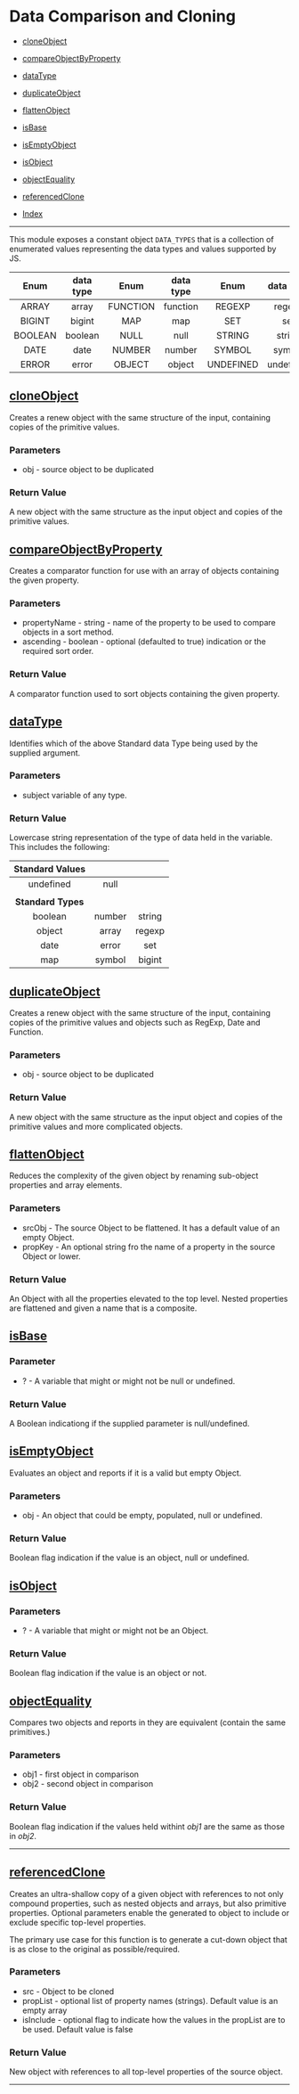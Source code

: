 # Data Comparison and Cloning

* [cloneObject](#cloneobject)
* [compareObjectByProperty](#compareobjectbyproperty)
* [dataType](#datatype)
* [duplicateObject](#duplicateobject)
* [flattenObject](#flattenobject)
* [isBase](#isbase)
* [isEmptyObject](#isemptyobject)
* [isObject](#isobject)
* [objectEquality](#objectequality)
* [referencedClone](#referencedclone)

* [Index](../README.md)

---

This module exposes a constant object `DATA_TYPES` that is a collection of enumerated values representing the data types and values supported by JS.

| Enum    | data type | Enum    | data type | Enum    | data type |
| :-----: | :-------: | :-----: | :-------: | :-----: | :-------: |
|ARRAY    | array     |FUNCTION | function  |REGEXP   | regexp    |
|BIGINT   | bigint    |MAP      | map       |SET      | set       |
|BOOLEAN  | boolean   |NULL     | null      |STRING   | string    |
|DATE     | date      |NUMBER   | number    |SYMBOL   | symbol    |
|ERROR    | error     |OBJECT   | object    |UNDEFINED| undefined |

## [cloneObject](:#cloneobject)

Creates a renew object with the same structure of the input, containing copies of the primitive values.

### Parameters

-   obj - source object to be duplicated

### Return Value

A new object with the same structure as the input object and copies of the primitive values.

## [compareObjectByProperty](:#compareObjectByProperty)

Creates a comparator function for use with an array of objects containing the given property.

### Parameters

-   propertyName - string - name of the property to be used to compare objects in a sort method.
-   ascending - boolean - optional (defaulted to true) indication or the required sort order.

### Return Value

A comparator function used to sort objects containing the given property.

## [dataType](:#datatype)

Identifies which of the above Standard data Type being used by the supplied argument.   

### Parameters

-   subject variable of any type.

### Return Value

Lowercase string representation of the type of data held in the variable. This includes the following:

| Standard Values    |        |        |
| :----------------: | :----: | :----: |
|   undefined        |  null  |        |
|                    |        |        |
| **Standard Types** |        |        |
|    boolean         | number | string |
|    object          | array  | regexp |
|    date            | error  | set    |
|    map             | symbol | bigint |

## [duplicateObject](:#duplicateobject)

Creates a renew object with the same structure of the input, containing copies of the primitive values and objects such as RegExp, Date and Function.

### Parameters

-   obj - source object to be duplicated

### Return Value

A new object with the same structure as the input object and copies of the primitive values and more complicated objects.

## [flattenObject](:#flattenobject)

Reduces the complexity of the given object by renaming sub-object properties and array elements.

### Parameters

-   srcObj  - The source Object to be flattened. It has a default value of an empty Object.
-   propKey - An optional string fro the name of a property in the source Object or lower.

### Return Value

An Object with all the properties elevated to the top level. Nested properties are flattened and given a name that is a composite.

## [isBase](:#isbase)

### Parameter

-   ? - A variable that might or might not be null or undefined.

### Return Value

A Boolean indicationg if the supplied parameter is null/undefined.

## [isEmptyObject](:#isEmptyobject)

Evaluates an object and reports if it is a valid but empty Object.

### Parameters

-   obj - An object that could be empty, populated, null or undefined.

### Return Value

Boolean flag indication if the value is an object, null or undefined.

## [isObject](:#isobject)

### Parameters

-   ? - A variable that might or might not be an Object.

### Return Value

Boolean flag indication if the value is an object or not.

## [objectEquality](:#objectequality)

Compares two objects and reports in they are equivalent (contain the same primitives.)

### Parameters

-   obj1 - first object in comparison
-   obj2 - second object in comparison

### Return Value

Boolean flag indication if the values held withint _obj1_ are the same as those in _obj2_.

--- 

## [referencedClone](:#referencedclone)

Creates an ultra-shallow copy of a given object with references to not only compound properties, such as nested objects and arrays, but also primitive properties. Optional parameters enable the generated to object to include or exclude specific top-level properties.

The primary use case for this function is to generate a cut-down object that is as close to the original as possible/required.

### Parameters

-   src - Object to be cloned
-   propList - optional list of property names (strings). Default value is an empty array
-   isInclude - optional flag to indicate how the values in the propList are to be used. Default value is false

### Return Value

New object with references to all top-level properties of the source object.

----
